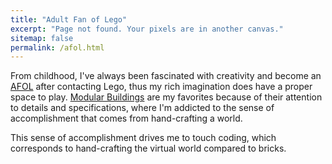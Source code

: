 ```yaml
---
title: "Adult Fan of Lego"
excerpt: "Page not found. Your pixels are in another canvas."
sitemap: false
permalink: /afol.html
---
```


From childhood, I've always been fascinated with creativity and become an [AFOL](https://en.wiktionary.org/wiki/AFOL) after contacting Lego, thus my rich imagination does have a proper space to play. [Modular Buildings](https://en.wikipedia.org/wiki/Lego_Modular_Buildings#Mini_Modulars) are my favorites because of their attention to details and specifications, where I'm addicted to the sense of accomplishment that comes from hand-crafting a world.

This sense of accomplishment drives me to touch coding, which corresponds to hand-crafting the virtual world compared to bricks. 


